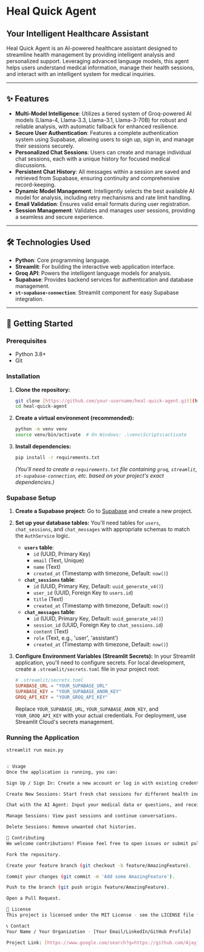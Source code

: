 # Heal Quick Agent

## Your Intelligent Healthcare Assistant

Heal Quick Agent is an AI-powered healthcare assistant designed to streamline health management by providing intelligent analysis and personalized support. Leveraging advanced language models, this agent helps users understand medical information, manage their health sessions, and interact with an intelligent system for medical inquiries.

---

## ✨ Features

* **Multi-Model Intelligence**: Utilizes a tiered system of Groq-powered AI models (Llama-4, Llama-3.3, Llama-3.1, Llama-3-70B) for robust and reliable analysis, with automatic fallback for enhanced resilience.
* **Secure User Authentication**: Features a complete authentication system using Supabase, allowing users to sign up, sign in, and manage their sessions securely.
* **Personalized Chat Sessions**: Users can create and manage individual chat sessions, each with a unique history for focused medical discussions.
* **Persistent Chat History**: All messages within a session are saved and retrieved from Supabase, ensuring continuity and comprehensive record-keeping.
* **Dynamic Model Management**: Intelligently selects the best available AI model for analysis, including retry mechanisms and rate limit handling.
* **Email Validation**: Ensures valid email formats during user registration.
* **Session Management**: Validates and manages user sessions, providing a seamless and secure experience.

---

## 🛠️ Technologies Used

* **Python**: Core programming language.
* **Streamlit**: For building the interactive web application interface.
* **Groq API**: Powers the intelligent language models for analysis.
* **Supabase**: Provides backend services for authentication and database management.
* **`st-supabase-connection`**: Streamlit component for easy Supabase integration.

---

## 🚀 Getting Started

### Prerequisites

* Python 3.8+
* Git

### Installation

1.  **Clone the repository:**

    ```bash
    git clone [https://github.com/your-username/heal-quick-agent.git](https://github.com/your-username/heal-quick-agent.git)
    cd heal-quick-agent
    ```

2.  **Create a virtual environment (recommended):**

    ```bash
    python -m venv venv
    source venv/bin/activate  # On Windows: .\venv\Scripts\activate
    ```

3.  **Install dependencies:**

    ```bash
    pip install -r requirements.txt
    ```

    *(You'll need to create a `requirements.txt` file containing `groq`, `streamlit`, `st-supabase-connection`, etc. based on your project's exact dependencies.)*

### Supabase Setup

1.  **Create a Supabase project:**
    Go to [Supabase](https://supabase.com/) and create a new project.
2.  **Set up your database tables:**
    You'll need tables for `users`, `chat_sessions`, and `chat_messages` with appropriate schemas to match the `AuthService` logic.
    * **`users` table**:
        * `id` (UUID, Primary Key)
        * `email` (Text, Unique)
        * `name` (Text)
        * `created_at` (Timestamp with timezone, Default: `now()`)
    * **`chat_sessions` table**:
        * `id` (UUID, Primary Key, Default: `uuid_generate_v4()`)
        * `user_id` (UUID, Foreign Key to `users.id`)
        * `title` (Text)
        * `created_at` (Timestamp with timezone, Default: `now()`)
    * **`chat_messages` table**:
        * `id` (UUID, Primary Key, Default: `uuid_generate_v4()`)
        * `session_id` (UUID, Foreign Key to `chat_sessions.id`)
        * `content` (Text)
        * `role` (Text, e.g., 'user', 'assistant')
        * `created_at` (Timestamp with timezone, Default: `now()`)

3.  **Configure Environment Variables (Streamlit Secrets):**
    In your Streamlit application, you'll need to configure secrets. For local development, create a `.streamlit/secrets.toml` file in your project root:

    ```toml
    # .streamlit/secrets.toml
    SUPABASE_URL = "YOUR_SUPABASE_URL"
    SUPABASE_KEY = "YOUR_SUPABASE_ANON_KEY"
    GROQ_API_KEY = "YOUR_GROQ_API_KEY"
    ```
    Replace `YOUR_SUPABASE_URL`, `YOUR_SUPABASE_ANON_KEY`, and `YOUR_GROQ_API_KEY` with your actual credentials. For deployment, use Streamlit Cloud's secrets management.

### Running the Application

```bash
streamlit run main.py


💡 Usage
Once the application is running, you can:

Sign Up / Sign In: Create a new account or log in with existing credentials.

Create New Sessions: Start fresh chat sessions for different health inquiries.

Chat with the AI Agent: Input your medical data or questions, and receive AI-generated analysis and responses.

Manage Sessions: View past sessions and continue conversations.

Delete Sessions: Remove unwanted chat histories.

🤝 Contributing
We welcome contributions! Please feel free to open issues or submit pull requests.

Fork the repository.

Create your feature branch (git checkout -b feature/AmazingFeature).

Commit your changes (git commit -m 'Add some AmazingFeature').

Push to the branch (git push origin feature/AmazingFeature).

Open a Pull Request.

📄 License
This project is licensed under the MIT License - see the LICENSE file for details.

📞 Contact
Your Name / Your Organization - [Your Email/LinkedIn/GitHub Profile]

Project Link: [https://www.google.com/search?q=https://github.com/Ajayj025/heal-quick-agent]
